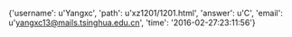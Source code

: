 {'username': u'Yangxc', 'path': u'xz1201/1201.html', 'answer': u'C', 'email': u'yangxc13@mails.tsinghua.edu.cn', 'time': '2016-02-27:23:11:56'}